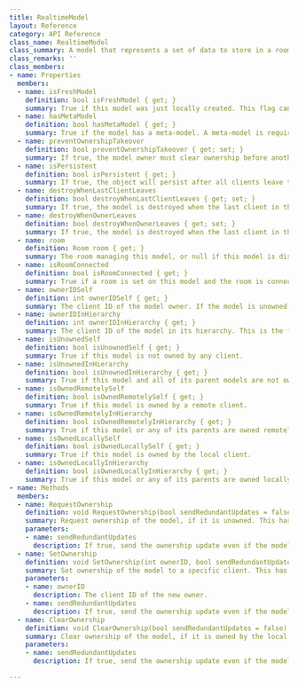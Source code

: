 ```yaml
---
title: RealtimeModel
layout: Reference
category: API Reference
class_name: RealtimeModel
class_summary: A model that represents a set of data to store in a room datastore.
class_remarks: ''
class_members:
- name: Properties
  members:
  - name: isFreshModel
    definition: bool isFreshModel { get; }
    summary: True if this model was just locally created. This flag can be used to apply component settings or initial values to a newly instantiated model.
  - name: hasMetaModel
    definition: bool hasMetaModel { get; }
    summary: True if the model has a meta-model. A meta-model is required for a client to take ownership of a model. You can add a meta-model to a custom model with the `createMetaModel` flag on the `RealtimeModel` attribute.
  - name: preventOwnershipTakeover
    definition: bool preventOwnershipTakeover { get; set; }
    summary: If true, the model owner must clear ownership before another client can request it.
  - name: isPersistent
    definition: bool isPersistent { get; }
    summary: If true, the object will persist after all clients leave the room.
  - name: destroyWhenLastClientLeaves
    definition: bool destroyWhenLastClientLeaves { get; set; }
    summary: If true, the model is destroyed when the last client in the room leaves.
  - name: destroyWhenOwnerLeaves
    definition: bool destroyWhenOwnerLeaves { get; set; }
    summary: If true, the model is destroyed when the last client in the room leaves.
  - name: room
    definition: Room room { get; }
    summary: The room managing this model, or null if this model is disconnected.
  - name: isRoomConnected
    definition: bool isRoomConnected { get; }
    summary: True if a room is set on this model and the room is connected.
  - name: ownerIDSelf
    definition: int ownerIDSelf { get; }
    summary: The client ID of the model owner. If the model is unowned, this returns -1.
  - name: ownerIDInHierarchy
    definition: int ownerIDInHierarchy { get; }
    summary: The client ID of the model in its hierarchy. This is the furthest owned ancestor without owned ancestors. If the model and all of its ancestors are unowned, this returns -1.
  - name: isUnownedSelf
    definition: bool isUnownedSelf { get; }
    summary: True if this model is not owned by any client.
  - name: isUnownedInHierarchy
    definition: bool isUnownedInHierarchy { get; }
    summary: True if this model and all of its parent models are not owned by any client.
  - name: isOwnedRemotelySelf
    definition: bool isOwnedRemotelySelf { get; }
    summary: True if this model is owned by a remote client.
  - name: isOwnedRemotelyInHierarchy
    definition: bool isOwnedRemotelyInHierarchy { get; }
    summary: True if this model or any of its parents are owned remotely.
  - name: isOwnedLocallySelf
    definition: bool isOwnedLocallySelf { get; }
    summary: True if this model is owned by the local client.
  - name: isOwnedLocallyInHierarchy
    definition: bool isOwnedLocallyInHierarchy { get; }
    summary: True if this model or any of its parents are owned locally.
- name: Methods
  members:
  - name: RequestOwnership
    definition: void RequestOwnership(bool sendRedundantUpdates = false)
    summary: Request ownership of the model, if it is unowned. This has no effect if the model has no meta-model. This will throw an exception if the model is not part of a connected room, as it requires the local clientID.
    parameters:
    - name: sendRedundantUpdates
      description: If true, send the ownership update even if the model is already owned by the local client. This might send redundant updates but is useful if you expect contention. This does not circumvent the "Prevent Ownership Takeover" lifetime flag if it applies.
  - name: SetOwnership
    definition: void SetOwnership(int ownerID, bool sendRedundantUpdates = false)
    summary: Set ownership of the model to a specific client. This has no effect if the model has no meta-model.
    parameters:
    - name: ownerID
      description: The client ID of the new owner.
    - name: sendRedundantUpdates
      description: If true, send the ownership update even if the model is already owned by the specified ownerID. This might send redundant updates but is useful if you expect contention. This does not circumvent the "Prevent Ownership Takeover" lifetime flag if it applies.
  - name: ClearOwnership
    definition: void ClearOwnership(bool sendRedundantUpdates = false)
    summary: Clear ownership of the model, if it is owned by the local client.
    parameters:
    - name: sendRedundantUpdates
      description: If true, send the ownership update even if the model is already unowned. This might send redundant updates but is useful if you expect contention. This does not circumvent the "Prevent Ownership Takeover" lifetime flag if it applies.

---
```

